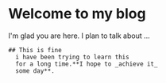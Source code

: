 # Welcome to my blog

I'm glad you are here. I plan to talk about ...
```
## This is fine
  i have been trying to learn this
  for a long time.**I hope to _achieve it_ 
  some day**.
```
